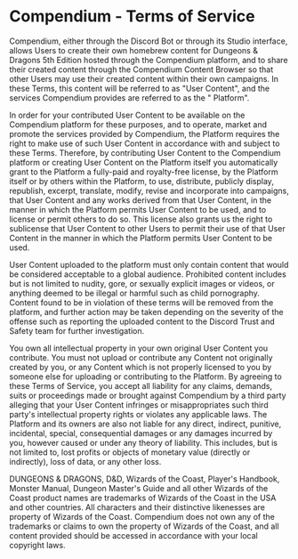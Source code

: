 # Compendium - Terms of Service

Compendium, either through the Discord Bot or through its Studio interface, allows Users to create
their own homebrew content for Dungeons & Dragons 5th Edition hosted through the Compendium
platform, and to share their created content through the Compendium Content Browser so that other
Users may use their created content within their own campaigns. In these Terms, this content will be
referred to as "User Content", and the services Compendium provides are referred to as the "
Platform".

In order for your contributed User Content to be available on the Compendium platform for these
purposes, and to operate, market and promote the services provided by Compendium, the Platform
requires the right to make use of such User Content in accordance with and subject to these Terms.
Therefore, by contributing User Content to the Compendium platform or creating User Content on the
Platform itself you automatically grant to the Platform a fully-paid and royalty-free license, by
the Platform itself or by others within the Platform, to use, distribute, publicly display,
republish, excerpt, translate, modify, revise and incorporate into campaigns, that User Content and
any works derived from that User Content, in the manner in which the Platform permits User Content
to be used, and to license or permit others to do so. This license also grants us the right to
sublicense that User Content to other Users to permit their use of that User Content in the manner
in which the Platform permits User Content to be used.

User Content uploaded to the platform must only contain content that would be considered acceptable
to a global audience. Prohibited content includes but is not limited to nudity, gore, or sexually
explicit images or videos, or anything deemed to be illegal or harmful such as child pornography.
Content found to be in violation of these terms will be removed from the platform, and further
action may be taken depending on the severity of the offense such as reporting the uploaded content
to the Discord Trust and Safety team for further investigation.

You own all intellectual property in your own original User Content you contribute. You must not
upload or contribute any Content not originally created by you, or any Content which is not properly
licensed to you by someone else for uploading or contributing to the Platform. By agreeing to these
Terms of Service, you accept all liability for any claims, demands, suits or proceedings made or
brought against Compendium by a third party alleging that your User Content infringes or
misappropriates such third party's intellectual property rights or violates any applicable laws. The
Platform and its owners are also not liable for any direct, indirect, punitive, incidental, special,
consequential damages or any damages incurred by you, however caused or under any theory of
liability. This includes, but is not limited to, lost profits or objects of monetary value (directly
or indirectly), loss of data, or any other loss.

DUNGEONS & DRAGONS, D&D, Wizards of the Coast, Player's Handbook, Monster Manual, Dungeon Master's
Guide and all other Wizards of the Coast product names are trademarks of Wizards of the Coast in the
USA and other countries. All characters and their distinctive likenesses are property of Wizards of
the Coast. Compendium does not own any of the trademarks or claims to own the property of Wizards of
the Coast, and all content provided should be accessed in accordance with your local copyright laws.


